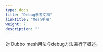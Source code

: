 ```yaml
---
type: docs
title: "Debug参考文档"
linkTitle: "Mesh手册"
weight: 7
description: ""
---
```


对 Dubbo mesh用法与debug方法进行了概述。


